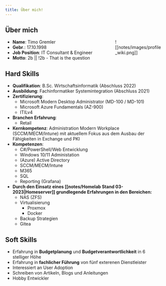 ```yaml
---
title: Über mich!
---
```

## Über mich
<div style="float:right;width:30%;">
![[notes/images/profile_wiki.png]]
</div>

- **Name**: Timo Gremler
- **Gebr**.: 17.10.1998
- **Job Position**: IT Consultant & Engineer
- **Motto**: 2b || !2b - That is the question

## Hard Skills
- **Qualifikation**: B.Sc. Wirtschaftsinformatik (Abschluss 2022)
- **Ausbildung**: Fachinformatiker Systemintegration (Abschluss 2021)
- **Zertifizierung**:
	- Microsoft Modern Desktop Administrator (MD-100 / MD-101)
	- Microsoft Azure Fundamentals (AZ-900)
	- ITILv4
- **Branchen Erfahrung**:
	- Retail
- **Kernkompetenz**: Administration Modern Workplace (SCCM/MECM/Intune) mit aktuellem Fokus aus dem Ausbau der Fähigkeiten in Exchange und PKI
- **Kompetenzen**: 
	- C#/PowerShell/Web Entwicklung
	- Windows 10/11 Administation
	- (Azure) Active Directory
	- SCCM/MECM/Intune
	- M365
	- SQL
	- Reporting (Grafana)
- **Durch den Einsatz eines [[notes/Homelab Stand 03-2023|Homeserver]] grundlegende Erfahrungen in den Bereichen:**
	- NAS (ZFS)
	- Virtualisierung
		- Proxmox
		- Docker
	- Backup Strategien
	- Gitea

## Soft Skills
- Erfahrung in **Budgetplanung** und **Budgetverantwortlichkeit** in 6 stelliger Höhe
- Erfahrung in **fachlicher Führung** von fünf exterenen Dienstleister 
- Interessiert an User Adoption
- Schreiben von Artikeln, Blogs und Anleitungen
- Hobby Entwickler
